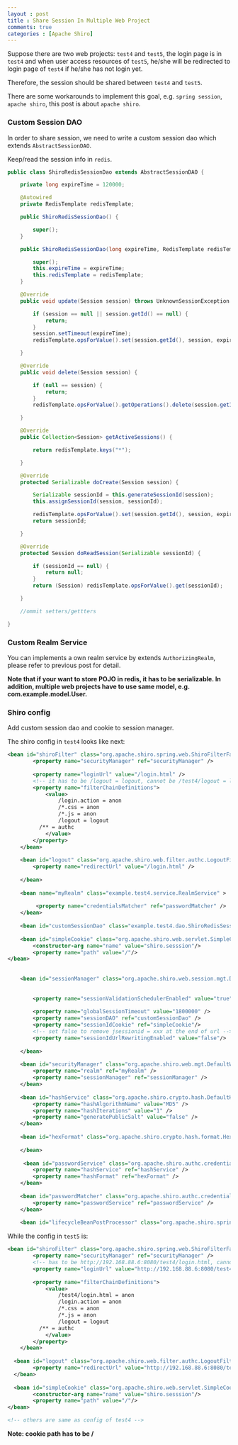 ```yaml
---
layout : post
title : Share Session In Multiple Web Project
comments: true
categories : [Apache Shiro]
---
```


Suppose there are two web projects: `test4` and `test5`, the login page is in `test4` and when user access resources of `test5`, he/she will
be redirected to login page of `test4` if he/she has not login yet.

Therefore, the session should be shared between `test4` and `test5`.

There are some workarounds to implement this goal, e.g. `spring session`, `apache shiro`, this post is about `apache shiro`.

### Custom Session DAO

In order to share session, we need to write a custom session dao which extends `AbstractSessionDAO`.

Keep/read the session info in `redis`.

```java
public class ShiroRedisSessionDao extends AbstractSessionDAO {

	private long expireTime = 120000;

	@Autowired
	private RedisTemplate redisTemplate;

	public ShiroRedisSessionDao() {

		super();
	}

	public ShiroRedisSessionDao(long expireTime, RedisTemplate redisTemplate) {

		super();
		this.expireTime = expireTime;
		this.redisTemplate = redisTemplate;
	}

	@Override
	public void update(Session session) throws UnknownSessionException {

		if (session == null || session.getId() == null) {
			return;
		}
		session.setTimeout(expireTime);
		redisTemplate.opsForValue().set(session.getId(), session, expireTime, TimeUnit.MILLISECONDS);

	}

	@Override
	public void delete(Session session) {

		if (null == session) {
			return;
		}
		redisTemplate.opsForValue().getOperations().delete(session.getId());

	}

	@Override
	public Collection<Session> getActiveSessions() {

		return redisTemplate.keys("*");

	}

	@Override
	protected Serializable doCreate(Session session) {

		Serializable sessionId = this.generateSessionId(session);
		this.assignSessionId(session, sessionId);

		redisTemplate.opsForValue().set(session.getId(), session, expireTime, TimeUnit.MILLISECONDS);
		return sessionId;

	}

	@Override
	protected Session doReadSession(Serializable sessionId) {

		if (sessionId == null) {
			return null;
		}
		return (Session) redisTemplate.opsForValue().get(sessionId);

	}

	//ommit setters/gettters

}
```

### Custom Realm Service

You can implements a own realm service by extends `AuthorizingRealm`, please refer to previous post for detail.

**Note that if your want to store POJO in redis, it has to be serializable.  In addition, multiple web projects have to use same 
model, e.g. com.example.model.User.**

### Shiro config

Add custom session dao and cookie to session manager.

The shiro config in `test4` looks like next:
```xml
<bean id="shiroFilter" class="org.apache.shiro.spring.web.ShiroFilterFactoryBean">
		<property name="securityManager" ref="securityManager" />
		
    	<property name="loginUrl" value="/login.html" />
    	<!-- it has to be /logout = logout, cannot be /test4/logout = logout -->
    	<property name="filterChainDefinitions">
    		<value>    			
    			/login.action = anon
    			/*.css = anon
    			/*.js = anon
    			/logout = logout
          /** = authc
    		</value>
    	</property>
	</bean>
	
	<bean id="logout" class="org.apache.shiro.web.filter.authc.LogoutFilter"> 
        <property name="redirectUrl" value="/login.html" /> 
        
    </bean>
	
	<bean name="myRealm" class="example.test4.service.RealmService" >
	     
	     <property name="credentialsMatcher" ref="passwordMatcher" />
    </bean>
	
	<bean id="customSessionDao" class="example.test4.dao.ShiroRedisSessionDao" />
	
	<bean id="simpleCookie" class="org.apache.shiro.web.servlet.SimpleCookie">
        <constructor-arg name="name" value="shiro.sesssion"/>
        <property name="path" value="/"/>
</bean>
	
	
	<bean id="sessionManager" class="org.apache.shiro.web.session.mgt.DefaultWebSessionManager">
    	
    	
        <property name="sessionValidationSchedulerEnabled" value="true" /> 
     
        <property name="globalSessionTimeout" value="1800000" />
        <property name="sessionDAO" ref="customSessionDao" /> 
        <property name="sessionIdCookie" ref="simpleCookie"/> 
        <!-- set false to remove jsessionid = xxx at the end of url -->
        <property name="sessionIdUrlRewritingEnabled" value="false"/>
        
    </bean>
    
	<bean id="securityManager" class="org.apache.shiro.web.mgt.DefaultWebSecurityManager">
    	<property name="realm" ref="myRealm" />
    	<property name="sessionManager" ref="sessionManager" />
    </bean>
    
    <bean id="hashService" class="org.apache.shiro.crypto.hash.DefaultHashService">
    	<property name="hashAlgorithmName" value="MD5" />
    	<property name="hashIterations" value="1" />
    	<property name="generatePublicSalt" value="false" />
    </bean>
    
    <bean id="hexFormat" class="org.apache.shiro.crypto.hash.format.HexFormat">
    	
    </bean>
    
     <bean id="passwordService" class="org.apache.shiro.authc.credential.DefaultPasswordService">
    	<property name="hashService" ref="hashService" />
    	<property name="hashFormat" ref="hexFormat" />
    </bean>
    
    <bean id="passwordMatcher" class="org.apache.shiro.authc.credential.PasswordMatcher">
    	<property name="passwordService" ref="passwordService" />
    </bean>
    
    <bean id="lifecycleBeanPostProcessor" class="org.apache.shiro.spring.LifecycleBeanPostProcessor"/>
```

While the config in `test5` is:

```xml
<bean id="shiroFilter" class="org.apache.shiro.spring.web.ShiroFilterFactoryBean">
		<property name="securityManager" ref="securityManager" />
		<!-- has to be http://192.168.88.6:8080/test4/login.html, cannot be 192.168.88.6:8080/test4/login.html,otherwise the browser address bar will changed to http://localhost:8080/test5/192.168.88.6:8080/test4/192.168.88.6:8080/test4/192.168.88.6:8080/test4/192.168.88.6:8080/test4/192.168.88.6:8080/test4/192.168.88.6:8080/test4/192.168.88.6:8080/test4/192.168.88.6:8080/test4/192.168.88.6:8080/test4/192.168.88.6:8080/test4/192.168.88.6:8080/test4/192.168.88.6:8080/test4/192.168.88.6:8080/test4/192.168.88.6:8080/test4/192.168.88.6:8080/test4/192.168.88.6:8080/test4/192.168.88.6:8080/test4/192.168.88.6:8080/test4/192.168.88.6:8080/test4/192.168.88.6:8080/test4/login.html -->
    	<property name="loginUrl" value="http://192.168.88.6:8080/test4/login.html" />
    	
    	<property name="filterChainDefinitions">
    		<value>
    			/test4/login.html = anon
    			/login.action = anon
    			/*.css = anon
    			/*.js = anon
    			/logout = logout
          /** = authc
    		</value>
    	</property>
	</bean>
  
  <bean id="logout" class="org.apache.shiro.web.filter.authc.LogoutFilter"> 
        <property name="redirectUrl" value="http://192.168.88.6:8080/test4/login.html" />         
  </bean>
    
  <bean id="simpleCookie" class="org.apache.shiro.web.servlet.SimpleCookie">
        <constructor-arg name="name" value="shiro.sesssion"/>
        <property name="path" value="/"/>
</bean>

<!-- others are same as config of test4 -->
```

**Note: cookie path has to be /**
